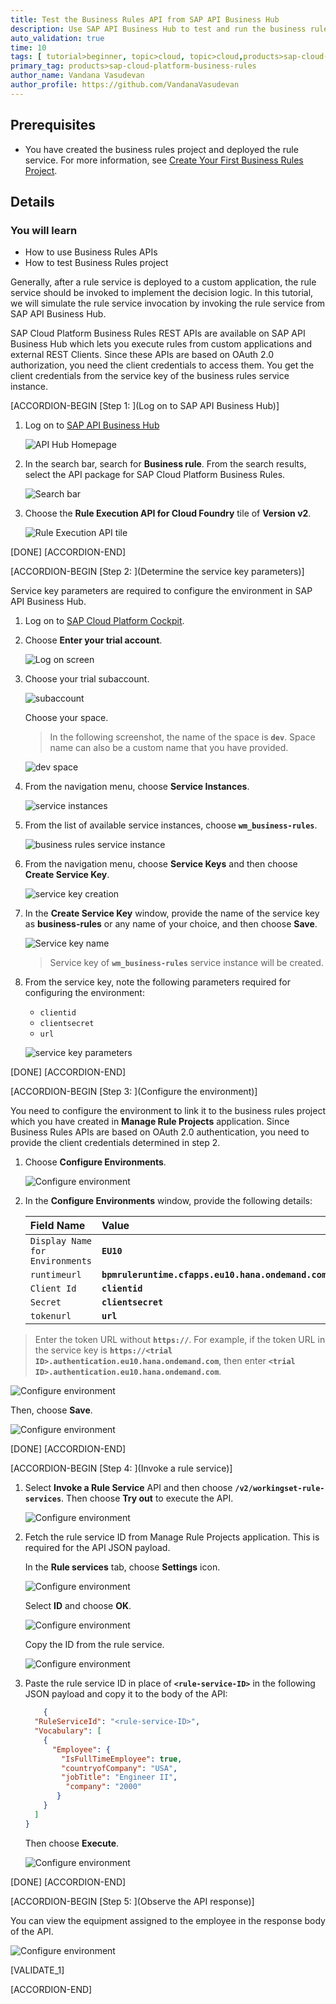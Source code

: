 ```yaml
---
title: Test the Business Rules API from SAP API Business Hub
description: Use SAP API Business Hub to test and run the business rules API to see how business rules can be consumed from a custom application.
auto_validation: true
time: 10
tags: [ tutorial>beginner, topic>cloud, topic>cloud,products>sap-cloud-platform,products>sap-cloud-platform-for-the-cloud-foundry-environment, topic>sap-api-business-hub]
primary_tag: products>sap-cloud-platform-business-rules
author_name: Vandana Vasudevan
author_profile: https://github.com/VandanaVasudevan
---
```


## Prerequisites
 - You have created the business rules project and deployed the rule service. For more information, see [Create Your First Business Rules Project](https://developers.sap.com/group.cp-rules-first-project.html).

## Details
### You will learn
  - How to use Business Rules APIs
  - How to test Business Rules project

Generally, after a rule service is deployed to a custom application, the rule service should be invoked to implement the decision logic. In this tutorial, we will simulate the rule service invocation by invoking the rule service from SAP API Business Hub.

SAP Cloud Platform Business Rules REST APIs are available on SAP API Business Hub which lets you execute rules from custom applications and external REST Clients. Since these APIs are based on OAuth 2.0 authorization, you need the client credentials to access them. You get the client credentials from the service key of the business rules service instance.

[ACCORDION-BEGIN [Step 1: ](Log on to SAP API Business Hub)]

1. Log on to [SAP API Business Hub](https://api.sap.com/)

    ![API Hub Homepage](testing1.png)

2. In the search bar, search for **Business rule**. From the search results, select the API package for SAP Cloud Platform Business Rules.

    ![Search bar](testing2.png)

3. Choose the **Rule Execution API for Cloud Foundry** tile of **Version v2**.

    ![Rule Execution API tile](testing3.png)

[DONE]
[ACCORDION-END]

[ACCORDION-BEGIN [Step 2: ](Determine the service key parameters)]

Service key parameters are required to configure the environment in SAP API Business Hub.

1. Log on to [SAP Cloud Platform Cockpit](https://cockpit.hanatrial.ondemand.com/).

2. Choose **Enter your trial account**.

    ![Log on screen](service_param1.png)

3. Choose your trial subaccount.

    ![subaccount](service_param2.png)

    Choose your space.

    > In the following screenshot, the name of the space is **`dev`**. Space name can also be a custom name that you have provided.

    ![dev space](service_param3.png)

4. From the navigation menu, choose **Service Instances**.

    ![service instances](service_param4.png)

5. From the list of available service instances, choose **`wm_business-rules`**.

    ![business rules service instance](service_param5.png)

6. From the navigation menu, choose **Service Keys** and then choose **Create Service Key**.

    ![service key creation](service_param6.png)

7. In the **Create Service Key** window, provide the name of the service key as **business-rules** or any name of your choice, and then choose **Save**.

    ![Service key name](service_param7.png)

    > Service key of **`wm_business-rules`** service instance will be created.

8. From the service key, note the following parameters required for configuring the environment:

    - `clientid`
    - `clientsecret`
    - `url`

    ![service key parameters](service_param8.png)

[DONE]
[ACCORDION-END]

[ACCORDION-BEGIN [Step 3: ](Configure the environment)]

You need to configure the environment to link it to the business rules project which you have created in **Manage Rule Projects** application. Since Business Rules APIs are based on OAuth 2.0 authentication, you need to provide the client credentials determined in step 2.

1. Choose **Configure Environments**.

    ![Configure environment](testing4.png)

2. In the **Configure Environments** window, provide the following details:

    |  Field Name     | Value
    |  :------------- | :-------------
    |  `Display Name for Environments`          | **`EU10`**
    |  `runtimeurl`        | **`bpmruleruntime.cfapps.eu10.hana.ondemand.com`**
    |  `Client Id`    | **`clientid`**
    |  `Secret`      | **`clientsecret`**
    |  `tokenurl`     | **`url`**

> Enter the token URL without **`https://`**. For example, if the token URL in the service key is **`https://<trial ID>.authentication.eu10.hana.ondemand.com`**, then enter **`<trial ID>.authentication.eu10.hana.ondemand.com`**.


![Configure environment](testing6.png)

Then, choose **Save**.

![Configure environment](testing7.png)


[DONE]
[ACCORDION-END]


[ACCORDION-BEGIN [Step 4: ](Invoke a rule service)]

1. Select **Invoke a Rule Service** API and then choose **`/v2/workingset-rule-services`**. Then choose **Try out** to execute the API.

    ![Configure environment](testing8.png)

2. Fetch the rule service ID from Manage Rule Projects application. This is required for the API JSON payload.

    In the **Rule services** tab, choose **Settings** icon.

    ![Configure environment](testing9.png)

    Select **ID** and choose **OK**.

    ![Configure environment](testing10.png)

    Copy the ID from the rule service.

    ![Configure environment](testing11.png)

3. Paste the rule service ID in place of **`<rule-service-ID>`** in the following JSON payload and copy it to the body of the API:

    ```JSON
        {
      "RuleServiceId": "<rule-service-ID>",
      "Vocabulary": [
        {
          "Employee": {
            "IsFullTimeEmployee": true,
            "countryofCompany": "USA",
            "jobTitle": "Engineer II",
             "company": "2000"
           }
        }
      ]
    }
    ```

    Then choose **Execute**.

    ![Configure environment](testing12.png)


[DONE]
[ACCORDION-END]

[ACCORDION-BEGIN [Step 5: ](Observe the API response)]

You can view the equipment assigned to the employee in the response body of the API.

![Configure environment](testing13.png)

[VALIDATE_1]

[ACCORDION-END]
